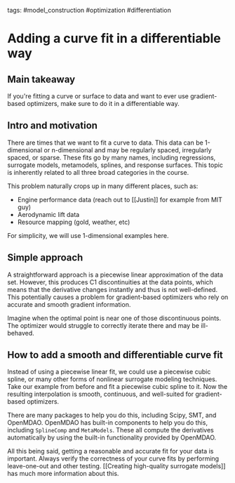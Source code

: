 tags: #model_construction #optimization #differentiation 

# Adding a curve fit in a differentiable way
## Main takeaway
If you're fitting a curve or surface to data and want to ever use gradient-based optimizers, make sure to do it in a differentiable way.

## Intro and motivation
There are times that we want to fit a curve to data.
This data can be 1-dimensional or n-dimensional and may be regularly spaced, irregularly spaced, or sparse.
These fits go by many names, including regressions, surrogate models, metamodels, splines, and response surfaces.
This topic is inherently related to all three broad categories in the course.

This problem naturally crops up in many different places, such as:
- Engine performance data (reach out to [[Justin]] for example from MIT guy)
- Aerodynamic lift data
- Resource mapping (gold, weather, etc)

For simplicity, we will use 1-dimensional examples here.

## Simple approach

A straightforward approach is a piecewise linear approximation of the data set.
However, this produces C1 discontinuities at the data points, which means that the derivative changes instantly and thus is not well-defined.
This potentially causes a problem for gradient-based optimizers who rely on accurate and smooth gradient information.

Imagine when the optimal point is near one of those discontinuous points.
The optimizer would struggle to correctly iterate there and may be ill-behaved.

## How to add a smooth and differentiable curve fit

Instead of using a piecewise linear fit, we could use a piecewise cubic spline, or many other forms of nonlinear surrogate modeling techniques.
Take our example from before and fit a piecewise cubic spline to it.
Now the resulting interpolation is smooth, continuous, and well-suited for gradient-based optimizers.

There are many packages to help you do this, including Scipy, SMT, and OpenMDAO.
OpenMDAO has built-in components to help you do this, including `SplineComp` and `MetaModels`.
These all compute the derivatives automatically by using the built-in functionality provided by OpenMDAO.

All this being said, getting a reasonable and accurate fit for your data is important.
Always verify the correctness of your curve fits by performing leave-one-out and other testing.
[[Creating high-quality surrogate models]] has much more information about this.